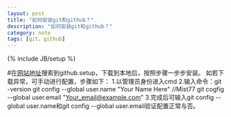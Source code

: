 ```yaml
---
layout: post
title: "如何安装git和github？"
description: "如何安装git和github？"
category: note
tags: [git，github]
---
```

{% include JB/setup %}

#在[网站地址](http://ishare.iask.sina.com.cn/f/36723893.html)搜索到github.setup，下载到本地后，按照步骤一步步安装。
如若下载异常，可手动进行配置，步骤如下：
1.以管理员身份进入cmd
2.输入命令：git -version 
            git config --global user.name "Your Name Here" //Mist77
			git cogfig --global user.email "Your_email@example.com"
3.完成后可输入git config --global user.name和git config --global user.email验证配置正常与否。

